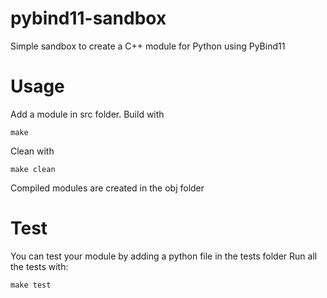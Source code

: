 # pybind11-sandbox
Simple sandbox to create a C++ module for Python using PyBind11

# Usage
Add a module in src folder.
Build with
```
make 
```
Clean with
```
make clean
```
Compiled modules are created in the obj folder

# Test
You can test your module by adding a python file in the tests folder
Run all the tests with:
```
make test
```
